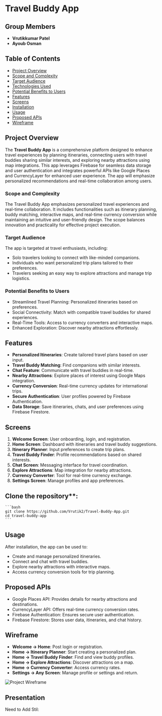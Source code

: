 # Travel Buddy App

## Group Members
- **Vrutikkumar Patel**
- **Ayoub Osman**

## Table of Contents
- [Project Overview](#project-overview)
- [Scope and Complexity](#scope-and-complexity)
- [Target Audience](#target-audience)
- [Technologies Used](#technologies-used)
- [Potential Benefits to Users](#potential-benefits-to-users)
- [Features](#features)
- [Screens](#screens)
- [Installation](#installation)
- [Usage](#usage)
- [Proposed APIs](#proposed-apis)
- [Wireframe](#wireframe)

## Project Overview
The **Travel Buddy App** is a comprehensive platform designed to enhance travel experiences by planning itineraries, connecting users with travel buddies sharing similar interests, and exploring nearby attractions using map integrations. This app leverages Firebase for seamless data storage and user authentication and integrates powerful APIs like Google Places and CurrencyLayer for enhanced user experience. The app will emphasize personalized recommendations and real-time collaboration among users.

### Scope and Complexity
The Travel Buddy App emphasizes personalized travel experiences and real-time collaboration. It includes functionalities such as itinerary planning, buddy matching, interactive maps, and real-time currency conversion while maintaining an intuitive and user-friendly design. The scope balances innovation and practicality for effective project execution.

### Target Audience
The app is targeted at travel enthusiasts, including:
- Solo travelers looking to connect with like-minded companions.
- Individuals who want personalized trip plans tailored to their preferences.
- Travelers seeking an easy way to explore attractions and manage trip logistics.


### Potential Benefits to Users
- Streamlined Travel Planning: Personalized itineraries based on preferences.
- Social Connectivity: Match with compatible travel buddies for shared experiences.
- Real-Time Tools: Access to currency converters and interactive maps.
- Enhanced Exploration: Discover nearby attractions effortlessly.


## Features
- **Personalized Itineraries**: Create tailored travel plans based on user input.
- **Travel Buddy Matching**: Find companions with similar interests.
- **Chat Feature**: Communicate with travel buddies in real-time.
- **Nearby Attractions**: Explore places of interest using Google Maps integration.
- **Currency Conversion**: Real-time currency updates for international trips.
- **Secure Authentication**: User profiles powered by Firebase Authentication.
- **Data Storage**: Save itineraries, chats, and user preferences using Firebase Firestore.


## Screens
1. **Welcome Screen**: User onboarding, login, and registration.
2. **Home Screen**: Dashboard with itineraries and travel buddy suggestions.
3. **Itinerary Planner**: Input preferences to create trip plans.
4. **Travel Buddy Finder**: Profile recommendations based on shared interests.
5. **Chat Screen**: Messaging interface for travel coordination.
6. **Explore Attractions**: Map integration for nearby attractions.
7. **Currency Converter**: Tool for real-time currency exchange.
8. **Settings Screen**: Manage profiles and app preferences.

## Clone the repository**:
    ```bash
    git clone https://github.com/Vrutik2/Travel-Buddy-App.git
    cd travel-buddy-app
    ```
    
## Usage
After installation, the app can be used to:
- Create and manage personalized itineraries.
- Connect and chat with travel buddies.
- Explore nearby attractions with interactive maps.
- Access currency conversion tools for trip planning.


## Proposed APIs
- Google Places API: Provides details for nearby attractions and destinations.
- CurrencyLayer API: Offers real-time currency conversion rates.
- Firebase Authentication: Ensures secure user authentication.
- Firebase Firestore: Stores user data, itineraries, and chat history.


## Wireframe
- **Welcome → Home**: Post login or registration.
- **Home → Itinerary Planner**: Start creating a personalized plan.
- **Home → Travel Buddy Finder**: Find and view buddy profiles.
- **Home → Explore Attractions**: Discover attractions on a map.
- **Home → Currency Converter**: Access currency rates.
- **Settings → Any Screen**: Manage profile or settings and return.

![Project Wireframe](https://github.com/user-attachments/assets/64eda451-0a19-4cf5-846e-4486f40096bb)


## Presentation
Need to Add Stil:


